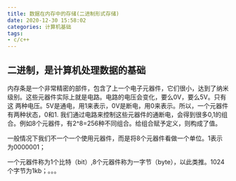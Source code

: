 ```yaml
---
title: 数据在内存中的存储(二进制形式存储)
date: 2020-12-30 15:58:02
categories: 计算机基础
tags: 
- c/c++
---
```


## 二进制，是计算机处理数据的基础

内存条是一个非常精密的部件，包含了上一个电子元器件，它们很小，达到了纳米级别。这些元器件实际上就是电路。电路的电压会变化，要么0V，要么5V。只有这
两种电压。5V是通电，用1来表示，0V是断电，用0来表示。所以，一个元器件有两种状态，0和1.
我们通过电路来控制这些元器件的通断电，会得到很多0,1的组合。例如8个元器件，有2^8=256种不同组合。给组合赋予定义，则构成了值。

一般情况下我们不一个一个使用元器件，而是将8个元器件看做一个单位。1表示为0000001；

一个元器件称为1个比特（bit）,8个元器件称为一字节（byte），以此类推。1024个字节为1kb；。。。